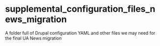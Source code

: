 # supplemental_configuration_files_news_migration
A folder full of Drupal configuration YAML and other files we may need for the final UA News migration
